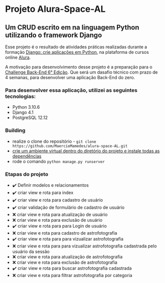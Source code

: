 # Projeto Alura-Space-AL 
## Um CRUD escrito em na linguagem Python utilizando o framework Django

Esse projeto é o resultado de atividades práticas realizadas durante a formação [Django: crie aplicações em Python](https://cursos.alura.com.br/formacao-django), na plataforma de cursos online [Alura](https://www.alura.com.br/).

A motivação para desenvolvimento desse projeto é a preparação para o [Challenge Back-End 6° Edição](https://www.alura.com.br/challenges/back-end-6?host=https://cursos.alura.com.br). Que será um dasafio técnico com prazo de 4 semanas, para desenvolver uma aplicação Back-End do zero.

### Para desenvolver essa aplicação, utilizei as seguintes tecnologias:

* Python 3.10.6
* Django 4.1
* PostgreSQL 12.12

### Building

* realize o clone do repositório - `git clone https://github.com/MaercioMamedes/alura-space-AL.git`
* [crie um ambiente virtual dentro do diretório do projeto e instale todas as dependências](https://www.alura.com.br/artigos/ambientes-virtuais-em-python)
* rode o comando `python manage.py runserver`

### Etapas do projeto
* :heavy_check_mark: Definir modelos e relacionamentos
* :heavy_check_mark: criar view e rota para index
* :heavy_check_mark: criar view e rota para cadastro de usuário
* :heavy_check_mark: criar validação de formulário de cadastro de usuário
* :x: criar view e rota para atualização de usuário
* :x: criar view e rota para exclusão de usuário
* :heavy_check_mark: criar view e rota para para Login de usuário
* :x: criar view e rota para cadastro de astrofotografia
* :heavy_check_mark: criar view e rota para para vizualizar astrofotografia
* :x: criar view e rota para para vizualizar astrofotografia cadastrada pelo usuário da sessão
* :x: criar view e rota para atualização de astrofotografia
* :x: criar view e rota para exclusão de astrofotografia
* :heavy_check_mark: criar view e rota para buscar astrofotografia cadastrada
* :x: criar view e rota para filtrar astrofotografia por categoria